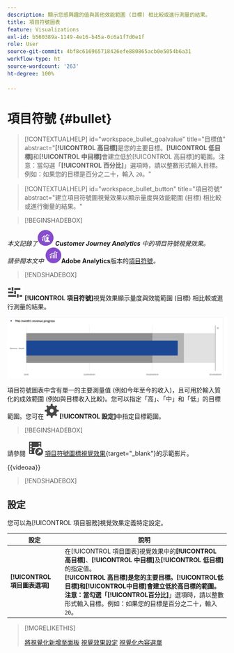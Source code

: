```yaml
---
description: 顯示您感興趣的值與其他效能範圍 (目標) 相比較或進行測量的結果。
title: 項目符號圖表
feature: Visualizations
exl-id: b560389a-1149-4e16-b45a-0c6a1f7d0e1f
role: User
source-git-commit: 4bf8c616965718426efe880865acb0e5054b6a31
workflow-type: ht
source-wordcount: '263'
ht-degree: 100%

---
```


# 項目符號 {#bullet}

<!-- markdownlint-disable MD034 -->

>[!CONTEXTUALHELP]
>id="workspace_bullet_goalvalue"
>title="目標值"
>abstract="**[!UICONTROL 高目標]**&#x200B;是您的主要目標。**[!UICONTROL 低目標]**&#x200B;和&#x200B;**[!UICONTROL 中目標]**&#x200B;會建立低於[!UICONTROL 高目標]的範圍。注意：當勾選「**[!UICONTROL 百分比]**」選項時，請以整數形式輸入目標。例如：如果您的目標是百分之二十，輸入 `20`。"

<!-- markdownlint-enable MD034 -->

<!-- markdownlint-disable MD034 -->

>[!CONTEXTUALHELP]
>id="workspace_bullet_button"
>title="項目符號"
>abstract="建立項目符號圖視覺效果以顯示量度與效能範圍 (目標) 相比較或進行衡量的結果。"

<!-- markdownlint-enable MD034 -->

>[!BEGINSHADEBOX]

_本文記錄了_![CustomerJourneyAnalytics](/help/assets/icons/CustomerJourneyAnalytics.svg) _**Customer Journey Analytics** 中的項目符號視覺效果。_<br/>_請參閱本文中 ![AdobeAnalytics](/help/assets/icons/AdobeAnalytics.svg)_**Adobe Analytics**版本的[項目符號](https://experienceleague.adobe.com/zh-hant/docs/analytics/analyze/analysis-workspace/visualizations/bullet-graph)_。_

>[!ENDSHADEBOX]

![GraphBullet](/help/assets/icons/GraphBullet.svg) **[!UICONTROL 項目符號]**&#x200B;視覺效果顯示量度與效能範圍 (目標) 相比較或進行測量的結果。

![項目符號圖表視覺效果](assets/bullet.png)

項目符號圖表中含有單一的主要測量值 (例如今年至今的收入)，且可用於輸入質化的成效範圍 (例如與目標收入比較)。您可以指定「高」、「中」和「低」的目標範圍。您可在![設定](/help/assets/icons/Setting.svg)**[!UICONTROL 設定]**&#x200B;中指定目標範圍。

>[!BEGINSHADEBOX]

請參閱 ![VideoCheckedOut](/help/assets/icons/VideoCheckedOut.svg) [項目符號圖標視覺效果](https://video.tv.adobe.com/v/23989/?quality=12/?quality=12&learn=on){target="_blank"}的示範影片。

{{videoaa}}

>[!ENDSHADEBOX]


## 設定

您可以為[!UICONTROL 項目服務]視覺效果定義特定設定。

| 設定 | 說明 |
|---|---|
| **[!UICONTROL 項目圖表選項]** | 在[!UICONTROL 項目圖表]視覺效果中的&#x200B;**[!UICONTROL 高目標]**、**[!UICONTROL 中目標]**&#x200B;及&#x200B;**[!UICONTROL 低目標]**&#x200B;的指定值。<br/>**[!UICONTROL 高目標&#x200B;]**是您的主要目標。**[!UICONTROL &#x200B;低目標&#x200B;]**和**[!UICONTROL &#x200B;中目標&#x200B;]**會建立低於高目標的範圍。注意：當勾選「**[!UICONTROL &#x200B;百分比&#x200B;]**」選項時，請以整數形式輸入目標。例如：如果您的目標是百分之二十，輸入 `20`。 |

>[!MORELIKETHIS]
>
>[將視覺化新增至面板](/help/analysis-workspace/visualizations/freeform-analysis-visualizations.md#add-visualizations-to-a-panel)
>[視覺效果設定](/help/analysis-workspace/visualizations/freeform-analysis-visualizations.md#settings)
>[視覺化內容選單](/help/analysis-workspace/visualizations/freeform-analysis-visualizations.md#context-menu)
>

